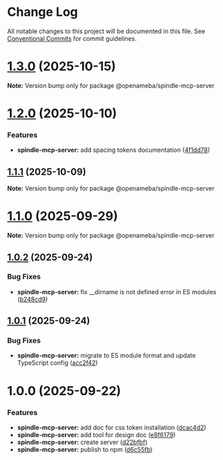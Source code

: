 # Change Log

All notable changes to this project will be documented in this file.
See [Conventional Commits](https://conventionalcommits.org) for commit guidelines.

# [1.3.0](https://github.com/openameba/spindle/compare/@openameba/spindle-mcp-server@1.2.0...@openameba/spindle-mcp-server@1.3.0) (2025-10-15)

**Note:** Version bump only for package @openameba/spindle-mcp-server

# [1.2.0](https://github.com/openameba/spindle/compare/@openameba/spindle-mcp-server@1.1.1...@openameba/spindle-mcp-server@1.2.0) (2025-10-10)

### Features

- **spindle-mcp-server:** add spacing tokens documentation ([4f1dd78](https://github.com/openameba/spindle/commit/4f1dd78185664f22179617fc8bf49fb4161deb57))

## [1.1.1](https://github.com/openameba/spindle/compare/@openameba/spindle-mcp-server@1.1.0...@openameba/spindle-mcp-server@1.1.1) (2025-10-09)

**Note:** Version bump only for package @openameba/spindle-mcp-server

# [1.1.0](https://github.com/openameba/spindle/compare/@openameba/spindle-mcp-server@1.0.2...@openameba/spindle-mcp-server@1.1.0) (2025-09-29)

**Note:** Version bump only for package @openameba/spindle-mcp-server

## [1.0.2](https://github.com/openameba/spindle/compare/@openameba/spindle-mcp-server@1.0.1...@openameba/spindle-mcp-server@1.0.2) (2025-09-24)

### Bug Fixes

- **spindle-mcp-server:** fix \_\_dirname is not defined error in ES modules ([b248cd9](https://github.com/openameba/spindle/commit/b248cd921a1455b60c3b607c6ff8f4ed13305bcf))

## [1.0.1](https://github.com/openameba/spindle/compare/@openameba/spindle-mcp-server@1.0.0...@openameba/spindle-mcp-server@1.0.1) (2025-09-24)

### Bug Fixes

- **spindle-mcp-server:** migrate to ES module format and update TypeScript config ([acc2f42](https://github.com/openameba/spindle/commit/acc2f42d30d8231b05ebd392c0eb6b21ff74f601))

# 1.0.0 (2025-09-22)

### Features

- **spindle-mcp-server:** add doc for css token installation ([dcac4d2](https://github.com/openameba/spindle/commit/dcac4d2a8ec3e13216b12b7bcdc336ab8ca3729c))
- **spindle-mcp-server:** add tool for design doc ([e8f6179](https://github.com/openameba/spindle/commit/e8f61792304af59e6d98e2c9ed6f993b892c02b2))
- **spindle-mcp-server:** create server ([d22bfbf](https://github.com/openameba/spindle/commit/d22bfbfe66990e1e17d8f08b7a3aec2a7c44718f))
- **spindle-mcp-server:** publish to npm ([d6c55fb](https://github.com/openameba/spindle/commit/d6c55fb89bff203403fdda817c19cf8a5b555001))
